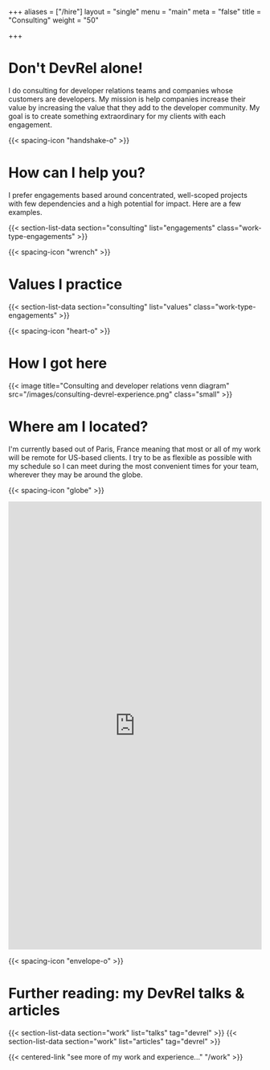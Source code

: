 +++
aliases = ["/hire"]
layout = "single"
menu = "main"
meta = "false"
title = "Consulting"
weight = "50"

+++

# Don't DevRel alone!

I do consulting for developer relations teams and companies whose customers are developers. My mission is help companies increase their value by increasing the value that they add to the developer community. My goal is to create something extraordinary for my clients with each engagement.

{{< spacing-icon "handshake-o" >}}

# How can I help you?
I prefer engagements based around concentrated, well-scoped projects with few dependencies and a high potential for impact. Here are a few examples.

{{< section-list-data section="consulting" list="engagements" class="work-type-engagements" >}}

{{< spacing-icon "wrench" >}}

# Values I practice

{{< section-list-data section="consulting" list="values" class="work-type-engagements" >}}

{{< spacing-icon "heart-o" >}}

# How I got here

{{< image title="Consulting and developer relations venn diagram" src="/images/consulting-devrel-experience.png" class="small" >}}


# Where am I located?

I'm currently based out of Paris, France meaning that most or all of my work will be remote for US-based clients. I try to be as flexible as possible with my schedule so I can meet during the most convenient times for your team, wherever they may be around the globe.

{{< spacing-icon "globe" >}}

<script src="https://static.airtable.com/js/embed/embed_snippet_v1.js"></script>
<iframe class="airtable-embed airtable-dynamic-height" src="https://airtable.com/embed/shrjVwH4OCjRNfojd?backgroundColor=white" frameborder="0" onmousewheel="" width="100%" height="891" style="background: white;"></iframe>

{{< spacing-icon "envelope-o" >}}

# Further reading: my DevRel talks & articles

{{< section-list-data section="work" list="talks" tag="devrel" >}}
{{< section-list-data section="work" list="articles" tag="devrel" >}}

{{< centered-link "see more of my work and experience..." "/work" >}}
